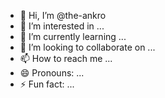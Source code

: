 - 👋 Hi, I’m @the-ankro
- 👀 I’m interested in ...
- 🌱 I’m currently learning ...
- 💞️ I’m looking to collaborate on ...
- 📫 How to reach me ...
- 😄 Pronouns: ...
- ⚡ Fun fact: ...

<!---
the-ankro/the-ankro is a ✨ special ✨ repository because its `README.md` (this file) appears on your GitHub profile.
You can click the Preview link to take a look at your changes.
--->
